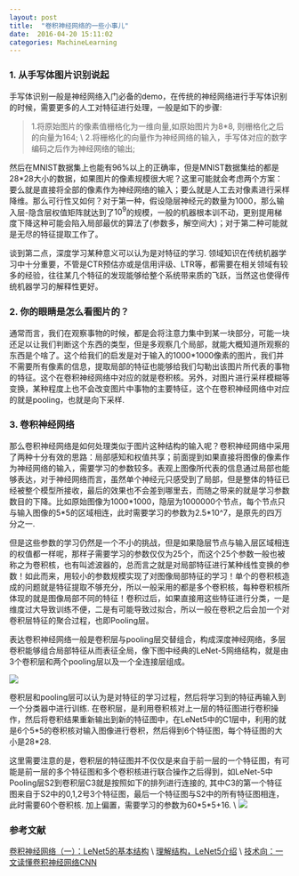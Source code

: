 ```yaml
---
layout: post
title:  "卷积神经网络的一些小事儿"
date:  2016-04-20 15:11:02
categories: MachineLearning
---
```


### 1. 从手写体图片识别说起

手写体识别一般是神经网络入门必备的demo，在传统的神经网络进行手写体识别的时候，需要更多的人工对特征进行处理，一般是如下的步骤: 

>1.将原始图片的像素值栅格化为一维向量,如原始图片为8\*8, 则栅格化之后的向量为164; \\
>2.将栅格化的向量作为神经网络的输入，手写体对应的数字编码之后作为神经网络的输出; 

然后在MNIST数据集上也能有96%以上的正确率，但是MNIST数据集给的都是28\*28大小的数据，如果图片的像素规模很大呢？这里可能就会考虑两个方案：要么就是直接将全部的像素作为神经网络的输入；要么就是人工去对像素进行采样降维。那么可行性又如何？对于第一种，假设隐层神经元的数量为1000，那么输入层-隐含层权值矩阵就达到了$10^9$的规模，一般的机器根本训不动，更别提用梯度下降这种可能会陷入局部最优的算法了(参数多，解空间大)；对于第二种可能就是无尽的特征提取工作了。

谈到第二点，深度学习某种意义可以认为是对特征的学习. 领域知识在传统机器学习中十分重要，不管是CTR预估亦或是信用评级、LTR等，都需要在相关领域有较多的经验，往往某几个特征的发现能够给整个系统带来质的飞跃，当然这也使得传统机器学习的解释性更好。

### 2. 你的眼睛是怎么看图片的？

通常而言，我们在观察事物的时候，都是会将注意力集中到某一块部分，可能一块还足以让我们判断这个东西的类型，但是多观察几个局部，就能大概知道所观察的东西是个啥了。这个给我们的启发是对于输入的1000\*1000像素的图片，我们并不需要所有像素的信息，提取局部的特征也能够给我们勾勒出该图片所代表的事物的特征。这个在卷积神经网络中对应的就是卷积核。另外，对图片进行采样模糊等变换，某种程度上也不会改变图片中事物的主要特征，这个在卷积神经网络中对应的就是pooling，也就是向下采样.

### 3. 卷积神经网络

那么卷积神经网络是如何处理类似于图片这种结构的输入呢？卷积神经网络中采用了两种十分有效的思路：局部感知和权值共享；前面提到如果直接将图像的像素作为神经网络的输入，需要学习的参数较多。表观上图像所代表的信息通过局部也能够表达，对于神经网络而言，虽然单个神经元只感受到了局部，但是整体的特征已经被整个模型所接收，最后的效果也不会差到哪里去，而随之带来的就是学习参数数目的下降。比如原始图像为1000\*1000，隐层为1000000个节点，每个节点只与输入图像的5\*5的区域相连，此时需要学习的参数为2.5\*10^7，是原先的四万分之一. 

但是这些参数的学习仍然是一个不小的挑战，但是如果隐层节点与输入层区域相连的权值都一样呢，那样子需要学习的参数仅仅为25个，而这个25个参数一般也被称之为卷积核，也有叫滤波器的，总而言之就是对局部特征进行某种线性变换的参数！如此而来，用较小的参数规模实现了对图像局部特征的学习！单个的卷积核造成的问题就是特征提取不够充分，所以一般采用的都是多个卷积核，每种卷积核所体现的就是图像局部不同的特征！卷积过后，如果直接用这些特征进行分类，一是维度过大导致训练不便，二是有可能导致过拟合，所以一般在卷积之后会加一个对卷积层特征的聚合过程，也即Pooling层。

表达卷积神经网络一般是卷积层与pooling层交替组合，构成深度神经网络，多层卷积能够组合局部特征从而表征全局，像下图中经典的LeNet-5网络结构，就是由3个卷积层和两个pooling层以及一个全连接层组成。

![](http://7pn4yt.com1.z0.glb.clouddn.com/blog-lenet.jpg)

卷积层和pooling层可以认为是对特征的学习过程，然后将学习到的特征再输入到一个分类器中进行训练. 在卷积层，是利用卷积核对上一层的特征图进行卷积操作，然后将卷积结果重新输出到新的特征图中，在LeNet5中的C1层中，利用的就是6个5\*5的卷积核对输入图像进行卷积，然后得到6个特征图，每个特征图的大小是28\*28. 

这里需要注意的是，卷积层的特征图并不仅仅是来自于前一层的一个特征图，有可能是前一层的多个特征图和多个卷积核进行联合操作之后得到，如LeNet-5中Pooling层S2到卷积层C3就是按照如下的排列进行连接的, 其中C3的第一个特征图来自于S2中的0,1,2号3个特征图，最后一个特征图与S2中的所有特征图相连，此时需要60个卷积核. 加上偏置，需要学习的参数为60\*5\*5+16. \\
![](http://images2015.cnblogs.com/blog/743682/201604/743682-20160421101636460-1080820356.png)

### 参考文献
[卷积神经网络（一）：LeNet5的基本结构](http://blog.csdn.net/xuanyuansen/article/details/41800721) \\
[理解结构，LeNet5介绍](http://blog.csdn.net/kaido0/article/details/53161684) \\
[技术向：一文读懂卷积神经网络CNN](http://dataunion.org/11692.html)